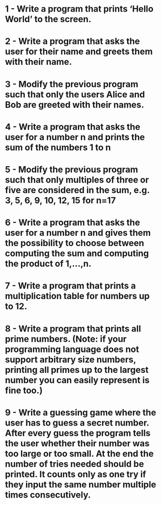 # 1 - Write a program that prints ‘Hello World’ to the screen.
# 2 - Write a program that asks the user for their name and greets them with their name.
# 3 - Modify the previous program such that only the users Alice and Bob are greeted with their names.
# 4 - Write a program that asks the user for a number n and prints the sum of the numbers 1 to n
# 5 - Modify the previous program such that only multiples of three or five are considered in the sum, e.g. 3, 5, 6, 9, 10, 12, 15 for n=17
# 6 - Write a program that asks the user for a number n and gives them the possibility to choose between computing the sum and computing the product of 1,…,n.
# 7 - Write a program that prints a multiplication table for numbers up to 12.
# 8 - Write a program that prints all prime numbers. (Note: if your programming language does not support arbitrary size numbers, printing all primes up to the largest number you can easily represent is fine too.)
# 9 - Write a guessing game where the user has to guess a secret number. After every guess the program tells the user whether their number was too large or too small. At the end the number of tries needed should be printed. It counts only as one try if they input the same number multiple times consecutively.

